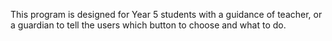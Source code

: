 This program is designed for Year 5 students with a guidance of teacher, or a guardian 
to tell the users which button to choose and what to do.